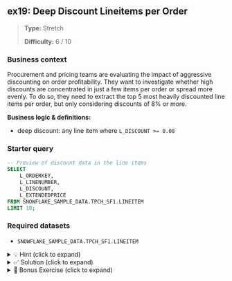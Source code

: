 ## ex19: Deep Discount Lineitems per Order

> **Type:** Stretch  
>
> **Difficulty:** 6 / 10

### Business context
Procurement and pricing teams are evaluating the impact of aggressive discounting on order profitability. They want to investigate whether high discounts are concentrated in just a few items per order or spread more evenly. To do so, they need to extract the top 5 most heavily discounted line items per order, but only considering discounts of 8% or more.

**Business logic & definitions:**
* deep discount: any line item where `L_DISCOUNT >= 0.08`

### Starter query
```sql
-- Preview of discount data in the line items
SELECT
    L_ORDERKEY,
    L_LINENUMBER,
    L_DISCOUNT,
    L_EXTENDEDPRICE
FROM SNOWFLAKE_SAMPLE_DATA.TPCH_SF1.LINEITEM
LIMIT 10;
```

### Required datasets

* `SNOWFLAKE_SAMPLE_DATA.TPCH_SF1.LINEITEM`

<details>
<summary>💡 Hint (click to expand)</summary>

#### How to think about it

Start by filtering all line items with a discount of at least 8%. Then use a window function to rank them **within each order** (`L_ORDERKEY`) by discount size. Keep only the top 5 per order using `QUALIFY`. Be sure to consider ties — use `RANK()` to allow them, or `ROW_NUMBER()` for strict top-N selection.

#### Helpful SQL concepts

`WHERE`, `RANK() OVER(PARTITION BY ORDER BY)`, `QUALIFY`

```sql
SELECT …, RANK() OVER(PARTITION BY id ORDER BY metric DESC)
FROM … WHERE …
QUALIFY rank_col <= N;
```

</details>

<details>
<summary>✅ Solution (click to expand)</summary>

#### Working query

```sql
SELECT
    L_ORDERKEY,
    L_LINENUMBER,
    L_PARTKEY,
    L_DISCOUNT,
    L_EXTENDEDPRICE
FROM SNOWFLAKE_SAMPLE_DATA.TPCH_SF1.LINEITEM
WHERE L_DISCOUNT >= 0.08
QUALIFY RANK() OVER (
    PARTITION BY L_ORDERKEY
    ORDER BY L_DISCOUNT DESC
) <= 5;
```

#### Why this works

The query filters for “deep discounts” of 8% or more, ranks these within each order using `RANK()`, and uses `QUALIFY` to return the top 5 per order. This avoids subqueries and performs well even on larger datasets.

#### Business answer

You now have, for each order, the top 5 most heavily discounted line items where the discount was at least 8%.

#### Take-aways

* Learned how to apply a window function partitioned by a business entity (`L_ORDERKEY`)
* Learned the use of `QUALIFY` to filter by rank after windowing
* `RANK()` allows ties — may return more than 5 items in rare cases
* Realistic discount threshold ensures meaningful, non-empty results

</details>

<details>
<summary>🎁 Bonus Exercise (click to expand)</summary>
Extend this query to compute the **total extended price** of the top 5 discounted items per order. This will help quantify the revenue exposure to heavy discounting. Wrap the query in a CTE or subquery, then group by `L_ORDERKEY`.

</details>
